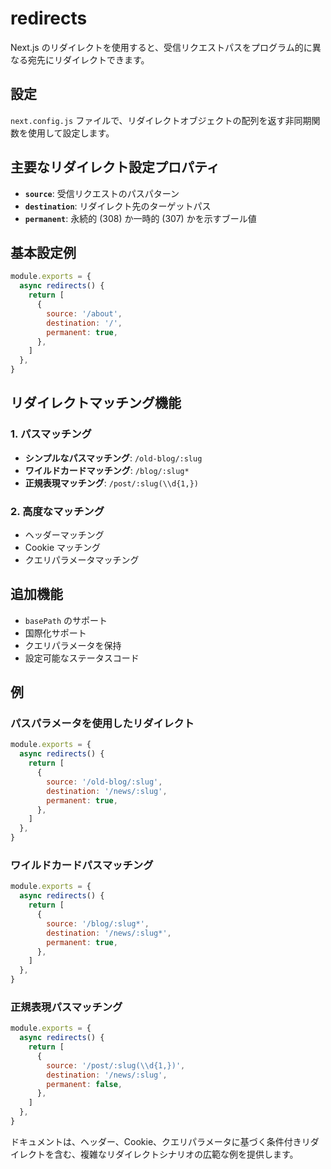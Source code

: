 # redirects

Next.js のリダイレクトを使用すると、受信リクエストパスをプログラム的に異なる宛先にリダイレクトできます。

## 設定

`next.config.js` ファイルで、リダイレクトオブジェクトの配列を返す非同期関数を使用して設定します。

## 主要なリダイレクト設定プロパティ

- **`source`**: 受信リクエストのパスパターン
- **`destination`**: リダイレクト先のターゲットパス
- **`permanent`**: 永続的 (308) か一時的 (307) かを示すブール値

## 基本設定例

```javascript
module.exports = {
  async redirects() {
    return [
      {
        source: '/about',
        destination: '/',
        permanent: true,
      },
    ]
  },
}
```

## リダイレクトマッチング機能

### 1. パスマッチング

- **シンプルなパスマッチング**: `/old-blog/:slug`
- **ワイルドカードマッチング**: `/blog/:slug*`
- **正規表現マッチング**: `/post/:slug(\\d{1,})`

### 2. 高度なマッチング

- ヘッダーマッチング
- Cookie マッチング
- クエリパラメータマッチング

## 追加機能

- `basePath` のサポート
- 国際化サポート
- クエリパラメータを保持
- 設定可能なステータスコード

## 例

### パスパラメータを使用したリダイレクト

```javascript
module.exports = {
  async redirects() {
    return [
      {
        source: '/old-blog/:slug',
        destination: '/news/:slug',
        permanent: true,
      },
    ]
  },
}
```

### ワイルドカードパスマッチング

```javascript
module.exports = {
  async redirects() {
    return [
      {
        source: '/blog/:slug*',
        destination: '/news/:slug*',
        permanent: true,
      },
    ]
  },
}
```

### 正規表現パスマッチング

```javascript
module.exports = {
  async redirects() {
    return [
      {
        source: '/post/:slug(\\d{1,})',
        destination: '/news/:slug',
        permanent: false,
      },
    ]
  },
}
```

ドキュメントは、ヘッダー、Cookie、クエリパラメータに基づく条件付きリダイレクトを含む、複雑なリダイレクトシナリオの広範な例を提供します。
